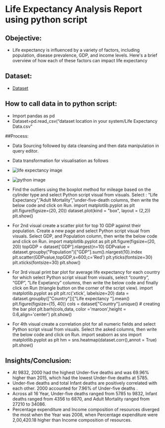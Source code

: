 
# Life Expectancy Analysis Report using python script

## Obejective:
- Life expectancy is influenced by a variety of factors, including population, disease prevalence, GDP, and income levels. Here's a brief overview of how each of these factors can impact life expectancy

## Dataset:
- <a href="https://github.com/jagrutibhagwat29/Life-Expectancy-Analysis-using-Python/blob/main/Life%20Expectancy%20Data.csv">Dataset</a>

## How to call data in to python script:
- Import pandas as pd
- Dataset=pd.read_csv(“dataset location in your system/Life Expectancy Data.csv”
  
##Process:
-	Data Sourcing followed by data cleansing and then data manipulation in query editor.
-	Data transformation for visualisation as follows
  
-	![life expectancy image](https://github.com/user-attachments/assets/d5b18f36-4e4f-4057-bc2a-2d2207e20df8)
  
- ![python image](https://github.com/user-attachments/assets/b4320805-ddc1-4ad1-adc2-0c9a8714cfce)

- Find the outliers using the boxplot method for mileage based on the cylinder 
 type and select Python script visual from visuals. Select : “Life Expectancy”,”Adult Mortality”,”under-five-death columns, then write 
 the below code and click on Run. 
import matplotlib.pyplot as plt
plt.figure(figsize=(20, 20))
dataset.plot(kind = "box", layout = (2,2))
plt.show()

- For 2nd visual create a scatter plot for top 10 GDP against their population. Create a new page and select Python script visual from 
  visuals. Select GDP, and Population column, then write the below code and click on Run. 
  import matplotlib.pyplot as plt
  plt.figure(figsize=(20, 20))
  topGDP = dataset['GDP'].nlargest(n=10)
  GDPvalue = dataset.groupby("Population")["GDP"].sum().nlargest(10).index
  plt.scatter(GDPvalue,topGDP,s=600,c='Red')
  plt.yticks(fontsize=30)
  plt.xticks(fontsize=30)
  plt.show()
  
-	For 3rd visual print bar plot for average life expectancy for each country for which select Python script visual from visuals, select “country”, “GDP”, ”Life Expetancy” columns, then write the below code and finally click on Run (triangle button on the corner of the script view). 
  import matplotlib.pyplot as plt 
  plt.rc('xtick', labelsize=20) 
  data = dataset.groupby(["Country"])["Life expectancy "].mean() 
  plt.figure(figsize=(15, 40)) 
  cols = dataset["Country"].unique() # creating the bar plot 
  plt.barh(cols,data, color ='maroon',height = 0.6,align='center') 
  plt.show()

-	For 4th visual create a correlation plot for all numeric fields and select Python script visual from visuals. Select the asked columns, then write the below code and click on Run. 
import seaborn as sns
import matplotlib.pyplot as plt
hm = sns.heatmap(dataset.corr(),annot = True)
plt.show()




## Insights/Conclusion:

- At 9832, 2000 had the highest Under-five deaths and was 69.96% higher than 2015, which had the lowest Under-five deaths at 5785.  
- Under-five deaths and total Infant deaths are positively correlated with each other.  2000 accounted for 7.96% of Under-five deaths .
-  Across all 16 Year, Under-five deaths ranged from 5785 to 9832, Infant deaths ranged from 4356 to 6870, and Adult Mortality ranged from 27210 to 34086.  
- Percentage expenditure and Income composition of resources diverged the most when the Year was 2008, when Percentage expenditure were 2,00,420.18 higher than Income composition of resources.

